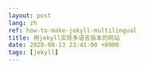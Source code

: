 ```yaml
---
layout: post
lang: zh
ref: how-to-make-jekyll-multilingual
title: 用jekyll实现多语言版本的网站
date: 2020-08-13 23:41:00 +0900
tags: [jekyll]
---
```



